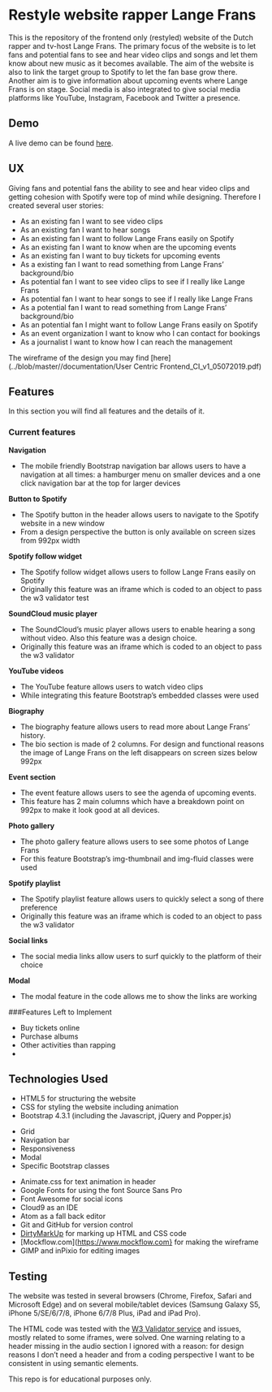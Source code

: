 # Restyle website rapper Lange Frans

This is the repository of the frontend only (restyled) website of the Dutch rapper and tv-host Lange Frans. The primary focus of the website is to let fans and potential fans to see and hear video clips and songs and let them know about new music as it becomes available.
The aim of the website is also to link the target group to Spotify to let the fan base grow there. Another aim is to give information about upcoming events where Lange Frans is on stage.
Social media is also integrated to give social media platforms like YouTube, Instagram, Facebook and Twitter a presence.

## Demo

A live demo can be found [here](https://devricardotubbs.github.io/frontend-milestone-project/).

## UX

Giving fans and potential fans the ability to see and hear video clips and getting cohesion with Spotify were top of mind while designing. Therefore I created several user stories:

* As an existing fan I want to see video clips 
* As an existing fan I want to hear songs
* As an existing fan I want to follow Lange Frans easily on Spotify
* As an existing fan I want to know when are the upcoming events
* As an existing fan I want to buy tickets for upcoming events
* As a existing fan I want to read something from Lange Frans’ background/bio
* As potential fan I want to see video clips to see if I really like Lange Frans 
* As potential fan I want to hear songs to see if I really like Lange Frans
* As a potential fan I want to read something from Lange Frans’ background/bio
* As an potential fan I might want to follow Lange Frans easily on Spotify
* As an event organization I want to know who I can contact for bookings
* As a journalist I want to know how I can reach the management

The wireframe of the design you may find [here](../blob/master//documentation/User Centric Frontend_CI_v1_05072019.pdf)

## Features


In this section you will find all features and the details of it.

### Current features

**Navigation**
* The mobile friendly Bootstrap navigation bar allows users to have a navigation at all times: a hamburger menu on smaller devices and a one click navigation bar at the top for larger devices

**Button to Spotify**
* The Spotify button in the header allows users to navigate to the Spotify website in a new window
* From a design perspective the button is only available on screen sizes from 992px width

**Spotify follow widget**
* The Spotify follow widget allows users to follow Lange Frans easily on Spotify
* Originally this feature was an iframe which is coded to an object to pass the w3 validator test

**SoundCloud music player**
* The SoundCloud’s music player allows users to enable hearing a song without video. Also this feature was a design choice.
* Originally this feature was an iframe which is coded to an object to pass the w3 validator

**YouTube videos**
* The YouTube feature allows users to watch video clips
* While integrating this feature Bootstrap’s embedded classes were used

**Biography**
* The biography feature allows users to read more about Lange Frans’ history.
* The bio section is made of 2 columns. For design and functional reasons the image of Lange Frans on the left disappears on screen sizes below 992px

**Event section**
* The event feature allows users to see the agenda of upcoming events.
* This feature has 2 main columns which have a breakdown point on 992px to make it look good at all devices.

**Photo gallery**
* The photo gallery feature allows users to see some photos of Lange Frans
* For this feature Bootstrap’s img-thumbnail and img-fluid classes were used

**Spotify playlist**
* The Spotify playlist feature allows users to quickly select a song of there preference
* Originally this feature was an iframe which is coded to an object to pass the w3 validator

**Social links**
* The social media links allow users to surf quickly to the platform of their choice

**Modal**
* The modal feature in the code allows me to show the links are working

###Features Left to Implement
* Buy tickets online
* Purchase albums 
* Other activities than rapping
* 

## Technologies Used

* HTML5 for structuring the website
* CSS for styling  the website including animation
* Bootstrap 4.3.1 (including the Javascript, jQuery and Popper.js)
-	Grid
-	Navigation bar
-	Responsiveness 
-	Modal
-	Specific Bootstrap classes 
* Animate.css for text animation in header 
* Google Fonts for using the font Source Sans Pro
* Font Awesome for social icons 
* Cloud9 as an IDE
* Atom as a fall back editor
* Git and GitHub for version control
* [DirtyMarkUp](https://www.10bestdesign.com/dirtymarkup/) for marking up HTML and CSS code 
* [Mockflow.com](https://www.mockflow.com} for making the wireframe
* GIMP and inPixio for editing images

## Testing

The website was tested in several browsers (Chrome, Firefox, Safari and Microsoft Edge) and on several mobile/tablet devices (Samsung Galaxy S5, iPhone 5/SE/6/7/8, iPhone 6/7/8 Plus, iPad and iPad Pro).

The HTML code was tested with the [W3 Validator service](https://validator.w3.org/) and issues, mostly related to some iframes, were solved. One warning relating to a header missing in the audio section I ignored with a reason: for design reasons I don’t need a header and from a coding perspective I want to be consistent in using semantic elements.























This repo is for educational purposes only. 
